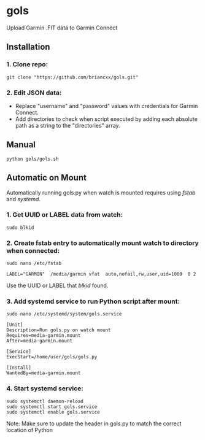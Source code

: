 # gols
Upload Garmin .FIT data to Garmin Connect

## Installation

### 1. Clone repo:
```
git clone "https://github.com/briancxx/gols.git"
```

### 2. Edit JSON data:
  - Replace "username" and "password" values with credentials for Garmin Connect.
  - Add directories to check when script executed by adding each absolute path as a string to the "directories" array.
  
## Manual

```
python gols/gols.sh
```

## Automatic on Mount
Automatically running gols.py when watch is mounted requires using *fstab* and *systemd*.

### 1. Get UUID or LABEL data from watch:
```
sudo blkid
```

### 2. Create fstab entry to automatically mount watch to directory when connected:
```
sudo nano /etc/fstab
```

```
LABEL="GARMIN"  /media/garmin vfat  auto,nofail,rw,user,uid=1000  0 2
```
Use the UUID or LABEL that *blkid* found.

### 3. Add systemd service to run Python script after mount:

```
sudo nano /etc/systemd/system/gols.service
```

```
[Unit]
Description=Run gols.py on watch mount
Requires=media-garmin.mount
After=media-garmin.mount

[Service]
ExecStart=/home/user/gols/gols.py

[Install]
WantedBy=media-garmin.mount
```

### 4. Start systemd service:
```
sudo systemctl daemon-reload
sudo systemctl start gols.service
sudo systemctl enable gols.service
```

Note: Make sure to update the header in gols.py to match the correct location of Python
